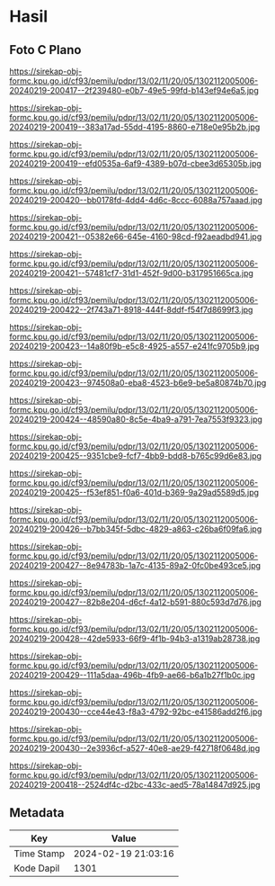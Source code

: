 # Hasil

## Foto C Plano

https://sirekap-obj-formc.kpu.go.id/cf93/pemilu/pdpr/13/02/11/20/05/1302112005006-20240219-200417--2f239480-e0b7-49e5-99fd-b143ef94e6a5.jpg

https://sirekap-obj-formc.kpu.go.id/cf93/pemilu/pdpr/13/02/11/20/05/1302112005006-20240219-200419--383a17ad-55dd-4195-8860-e718e0e95b2b.jpg

https://sirekap-obj-formc.kpu.go.id/cf93/pemilu/pdpr/13/02/11/20/05/1302112005006-20240219-200419--efd0535a-6af9-4389-b07d-cbee3d65305b.jpg

https://sirekap-obj-formc.kpu.go.id/cf93/pemilu/pdpr/13/02/11/20/05/1302112005006-20240219-200420--bb0178fd-4dd4-4d6c-8ccc-6088a757aaad.jpg

https://sirekap-obj-formc.kpu.go.id/cf93/pemilu/pdpr/13/02/11/20/05/1302112005006-20240219-200421--05382e66-645e-4160-98cd-f92aeadbd941.jpg

https://sirekap-obj-formc.kpu.go.id/cf93/pemilu/pdpr/13/02/11/20/05/1302112005006-20240219-200421--57481cf7-31d1-452f-9d00-b317951665ca.jpg

https://sirekap-obj-formc.kpu.go.id/cf93/pemilu/pdpr/13/02/11/20/05/1302112005006-20240219-200422--2f743a71-8918-444f-8ddf-f54f7d8699f3.jpg

https://sirekap-obj-formc.kpu.go.id/cf93/pemilu/pdpr/13/02/11/20/05/1302112005006-20240219-200423--14a80f9b-e5c8-4925-a557-e241fc9705b9.jpg

https://sirekap-obj-formc.kpu.go.id/cf93/pemilu/pdpr/13/02/11/20/05/1302112005006-20240219-200423--974508a0-eba8-4523-b6e9-be5a80874b70.jpg

https://sirekap-obj-formc.kpu.go.id/cf93/pemilu/pdpr/13/02/11/20/05/1302112005006-20240219-200424--48590a80-8c5e-4ba9-a791-7ea7553f9323.jpg

https://sirekap-obj-formc.kpu.go.id/cf93/pemilu/pdpr/13/02/11/20/05/1302112005006-20240219-200425--9351cbe9-fcf7-4bb9-bdd8-b765c99d6e83.jpg

https://sirekap-obj-formc.kpu.go.id/cf93/pemilu/pdpr/13/02/11/20/05/1302112005006-20240219-200425--f53ef851-f0a6-401d-b369-9a29ad5589d5.jpg

https://sirekap-obj-formc.kpu.go.id/cf93/pemilu/pdpr/13/02/11/20/05/1302112005006-20240219-200426--b7bb345f-5dbc-4829-a863-c26ba6f09fa6.jpg

https://sirekap-obj-formc.kpu.go.id/cf93/pemilu/pdpr/13/02/11/20/05/1302112005006-20240219-200427--8e94783b-1a7c-4135-89a2-0fc0be493ce5.jpg

https://sirekap-obj-formc.kpu.go.id/cf93/pemilu/pdpr/13/02/11/20/05/1302112005006-20240219-200427--82b8e204-d6cf-4a12-b591-880c593d7d76.jpg

https://sirekap-obj-formc.kpu.go.id/cf93/pemilu/pdpr/13/02/11/20/05/1302112005006-20240219-200428--42de5933-66f9-4f1b-94b3-a1319ab28738.jpg

https://sirekap-obj-formc.kpu.go.id/cf93/pemilu/pdpr/13/02/11/20/05/1302112005006-20240219-200429--111a5daa-496b-4fb9-ae66-b6a1b27f1b0c.jpg

https://sirekap-obj-formc.kpu.go.id/cf93/pemilu/pdpr/13/02/11/20/05/1302112005006-20240219-200430--cce44e43-f8a3-4792-92bc-e41586add2f6.jpg

https://sirekap-obj-formc.kpu.go.id/cf93/pemilu/pdpr/13/02/11/20/05/1302112005006-20240219-200430--2e3936cf-a527-40e8-ae29-f42718f0648d.jpg

https://sirekap-obj-formc.kpu.go.id/cf93/pemilu/pdpr/13/02/11/20/05/1302112005006-20240219-200418--2524df4c-d2bc-433c-aed5-78a14847d925.jpg


## Metadata

| Key        | Value               |
| ---------- | ------------------- |
| Time Stamp | 2024-02-19 21:03:16 |
| Kode Dapil | 1301                |




